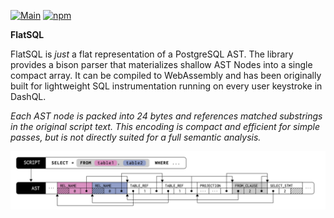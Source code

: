 [![Main](https://github.com/duckdb/duckdb-wasm/actions/workflows/main.yml/badge.svg)](https://github.com/duckdb/duckdb-wasm/actions/workflows/main.yml)
[![npm](https://img.shields.io/npm/v/@duckdb/duckdb-wasm?logo=npm)](https://www.npmjs.com/package/@duckdb/duckdb-wasm/v/latest)

**FlatSQL**

FlatSQL is *just* a flat representation of a PostgreSQL AST.
The library provides a bison parser that materializes shallow AST Nodes into a single compact array.
It can be compiled to WebAssembly and has been originally built for lightweight SQL instrumentation running on every user keystroke in DashQL.

*Each AST node is packed into 24 bytes and references matched substrings in the original script text.
This encoding is compact and efficient for simple passes, but is not directly suited for a full semantic analysis.*

<img src="img/ast.png?raw=true" width="680px">
